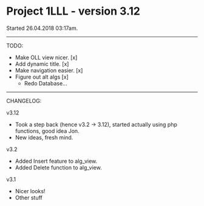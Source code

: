 # Project 1LLL - version 3.12
Started 26.04.2018 03:17am.

---

TODO:

- Make OLL view nicer. [x]
- Add dynamic title. [x]
- Make navigation easier. [x]
- Figure out alt algs [x]
  - Redo Database...

---

CHANGELOG:

v3.12

- Took a step back (hence v3.2 -> 3.12), started actually using php functions, good idea Jon.
- New ideas, fresh mind.

v3.2

- Added Insert feature to alg_view.
- Added Delete function to alg_view.

v3.1

- Nicer looks!
- Other stuff
